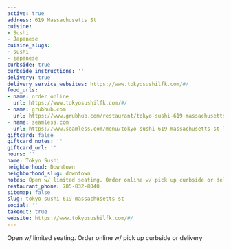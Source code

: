 ```yaml
---
active: true
address: 619 Massachusetts St
cuisine:
- Sushi
- Japanese
cuisine_slugs:
- sushi
- japanese
curbside: true
curbside_instructions: ''
delivery: true
delivery_service_websites: https://www.tokyosushilfk.com/#/
food_urls:
- name: order online
  url: https://www.tokyosushilfk.com/#/
- name: grubhub.com
  url: https://www.grubhub.com/restaurant/tokyo-sushi-619-massachusetts-st-lawrence/324435?utm_source=google&utm_medium=cpc&utm_campaign=Lawrence%2C%2BKS%2B%7C%2BAll%2B%7C%2BFood%2B%2B%2BHood&utm_term=%2Blawrence%20%2Bdelivery&efkwid=52998677246&gclsrc=aw.ds&=undefined&gclid=EAIaIQobChMI1OD48q226AIVAuiGCh1n-ADVEAAYASAAEgLNXPD_BwE
- name: seamless.com
  url: https://www.seamless.com/menu/tokyo-sushi-619-massachusetts-st-lawrence/324435
giftcard: false
giftcard_notes: ''
giftcard_url: ''
hours: ''
name: Tokyo Sushi
neighborhood: Downtown
neighborhood_slug: downtown
notes: Open w/ limited seating. Order online w/ pick up curbside or delivery
restaurant_phone: 785-832-8040
sitemap: false
slug: tokyo-sushi-619-massachusetts-st
social: ''
takeout: true
website: https://www.tokyosushilfk.com/#/
---
```


Open w/ limited seating. Order online w/ pick up curbside or delivery
